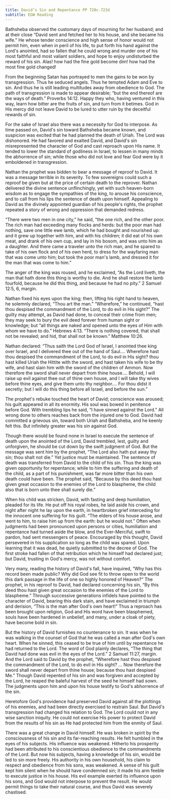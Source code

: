 ```yaml
---
title: David’s Sin and Repentance PP 720c-723d
subtitle: EGW Reading
---
```


Bathsheba observed the customary days of mourning for her husband; and at their close “David sent and fetched her to his house, and she became his wife.” He whose tender conscience and high sense of honor would not permit him, even when in peril of his life, to put forth his hand against the Lord's anointed, had so fallen that he could wrong and murder one of his most faithful and most valiant soldiers, and hope to enjoy undisturbed the reward of his sin. Alas! how had the fine gold become dim! how had the most fine gold changed!

From the beginning Satan has portrayed to men the gains to be won by transgression. Thus he seduced angels. Thus he tempted Adam and Eve to sin. And thus he is still leading multitudes away from obedience to God. The path of transgression is made to appear desirable; “but the end thereof are the ways of death.” Proverbs 14:12. Happy they who, having ventured in this way, learn how bitter are the fruits of sin, and turn from it betimes. God in His mercy did not leave David to be lured to utter ruin by the deceitful rewards of sin.

For the sake of Israel also there was a necessity for God to interpose. As time passed on, David's sin toward Bathsheba became known, and suspicion was excited that he had planned the death of Uriah. The Lord was dishonored. He had favored and exalted David, and David's sin misrepresented the character of God and cast reproach upon His name. It tended to lower the standard of godliness in Israel, to lessen in many minds the abhorrence of sin; while those who did not love and fear God were by it emboldened in transgression.

Nathan the prophet was bidden to bear a message of reproof to David. It was a message terrible in its severity. To few sovereigns could such a reproof be given but at the price of certain death to the reprover. Nathan delivered the divine sentence unflinchingly, yet with such heaven-born wisdom as to engage the sympathies of the king, to arouse his conscience, and to call from his lips the sentence of death upon himself. Appealing to David as the divinely appointed guardian of his people's rights, the prophet repeated a story of wrong and oppression that demanded redress.

“There were two men in one city,” he said, “the one rich, and the other poor. The rich man had exceeding many flocks and herds: but the poor man had nothing, save one little ewe lamb, which he had bought and nourished up: and it grew up together with him, and with his children; it did eat of his own meat, and drank of his own cup, and lay in his bosom, and was unto him as a daughter. And there came a traveler unto the rich man, and he spared to take of his own flock and of his own herd, to dress for the wayfaring man that was come unto him; but took the poor man's lamb, and dressed it for the man that was come to him.”

The anger of the king was roused, and he exclaimed, “As the Lord liveth, the man that hath done this thing is worthy to die. And he shall restore the lamb fourfold, because he did this thing, and because he had no pity.” 2 Samuel 12:5, 6, margin.

Nathan fixed his eyes upon the king; then, lifting his right hand to heaven, he solemnly declared, “Thou art the man.” “Wherefore,” he continued, “hast thou despised the commandment of the Lord, to do evil in His sight?” The guilty may attempt, as David had done, to conceal their crime from men; they may seek to bury the evil deed forever from human sight or knowledge; but “all things are naked and opened unto the eyes of Him with whom we have to do.” Hebrews 4:13. “There is nothing covered, that shall not be revealed; and hid, that shall not be known.” Matthew 10:26.

Nathan declared: “Thus saith the Lord God of Israel, I anointed thee king over Israel, and I delivered thee out of the hand of Saul.... Wherefore hast thou despised the commandment of the Lord, to do evil in His sight? thou hast killed Uriah the Hittite with the sword, and hast taken his wife to be thy wife, and hast slain him with the sword of the children of Ammon. Now therefore the sword shall never depart from thine house.... Behold, I will raise up evil against thee out of thine own house, and I will take thy wives before thine eyes, and give them unto thy neighbor.... For thou didst it secretly; but I will do this thing before all Israel, and before the sun.”

The prophet's rebuke touched the heart of David; conscience was aroused; his guilt appeared in all its enormity. His soul was bowed in penitence before God. With trembling lips he said, “I have sinned against the Lord.” All wrong done to others reaches back from the injured one to God. David had committed a grievous sin, toward both Uriah and Bathsheba, and he keenly felt this. But infinitely greater was his sin against God.

Though there would be found none in Israel to execute the sentence of death upon the anointed of the Lord, David trembled, lest, guilty and unforgiven, he should be cut down by the swift judgment of God. But the message was sent him by the prophet, “The Lord also hath put away thy sin; thou shalt not die.” Yet justice must be maintained. The sentence of death was transferred from David to the child of his sin. Thus the king was given opportunity for repentance; while to him the suffering and death of the child, as a part of his punishment, was far more bitter than his own death could have been. The prophet said, “Because by this deed thou hast given great occasion to the enemies of the Lord to blaspheme, the child also that is born unto thee shall surely die.”

When his child was stricken, David, with fasting and deep humiliation, pleaded for its life. He put off his royal robes, he laid aside his crown, and night after night he lay upon the earth, in heartbroken grief interceding for the innocent one suffering for his guilt. “The elders of his house arose, and went to him, to raise him up from the earth: but he would not.” Often when judgments had been pronounced upon persons or cities, humiliation and repentance had turned aside the blow, and the Ever-Merciful, swift to pardon, had sent messengers of peace. Encouraged by this thought, David persevered in his supplication so long as the child was spared. Upon learning that it was dead, he quietly submitted to the decree of God. The first stroke had fallen of that retribution which he himself had declared just; but David, trusting in God's mercy, was not without comfort.

Very many, reading the history of David's fall, have inquired, “Why has this record been made public? Why did God see fit to throw open to the world this dark passage in the life of one so highly honored of Heaven?” The prophet, in his reproof to David, had declared concerning his sin, “By this deed thou hast given great occasion to the enemies of the Lord to blaspheme.” Through successive generations infidels have pointed to the character of David, bearing this dark stain, and have exclaimed in triumph and derision, “This is the man after God's own heart!” Thus a reproach has been brought upon religion, God and His word have been blasphemed, souls have been hardened in unbelief, and many, under a cloak of piety, have become bold in sin.

But the history of David furnishes no countenance to sin. It was when he was walking in the counsel of God that he was called a man after God's own heart. When he sinned, this ceased to be true of him until by repentance he had returned to the Lord. The word of God plainly declares, “The thing that David had done was evil in the eyes of the Lord.” 2 Samuel 11:27, margin. And the Lord said to David by the prophet, “Wherefore hast thou despised the commandment of the Lord, to do evil in His sight? ... Now therefore the sword shall never depart from thine house; because thou hast despised Me.” Though David repented of his sin and was forgiven and accepted by the Lord, he reaped the baleful harvest of the seed he himself had sown. The judgments upon him and upon his house testify to God's abhorrence of the sin.

Heretofore God's providence had preserved David against all the plottings of his enemies, and had been directly exercised to restrain Saul. But David's transgression had changed his relation to God. The Lord could not in any wise sanction iniquity. He could not exercise His power to protect David from the results of his sin as He had protected him from the enmity of Saul.

There was a great change in David himself. He was broken in spirit by the consciousness of his sin and its far-reaching results. He felt humbled in the eyes of his subjects. His influence was weakened. Hitherto his prosperity had been attributed to his conscientious obedience to the commandments of the Lord. But now his subjects, having a knowledge of his sin, would be led to sin more freely. His authority in his own household, his claim to respect and obedience from his sons, was weakened. A sense of his guilt kept him silent when he should have condemned sin; it made his arm feeble to execute justice in his house. His evil example exerted its influence upon his sons, and God would not interpose to prevent the result. He would permit things to take their natural course, and thus David was severely chastised.